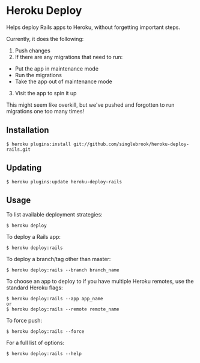 # Heroku Deploy

Helps deploy Rails apps to Heroku, without forgetting important steps.

Currently, it does the following:

1. Push changes
2. If there are any migrations that need to run:
  * Put the app in maintenance mode
  * Run the migrations
  * Take the app out of maintenance mode
3. Visit the app to spin it up

This might seem like overkill, but we've pushed and forgotten to run migrations
one too many times!

## Installation

    $ heroku plugins:install git://github.com/singlebrook/heroku-deploy-rails.git

## Updating

    $ heroku plugins:update heroku-deploy-rails

## Usage

To list available deployment strategies:

    $ heroku deploy

To deploy a Rails app:

    $ heroku deploy:rails

To deploy a branch/tag other than master:

    $ heroku deploy:rails --branch branch_name

To choose an app to deploy to if you have multiple Heroku remotes, use the standard Heroku flags:

    $ heroku deploy:rails --app app_name
    or
    $ heroku deploy:rails --remote remote_name

To force push:

    $ heroku deploy:rails --force

For a full list of options:

    $ heroku deploy:rails --help